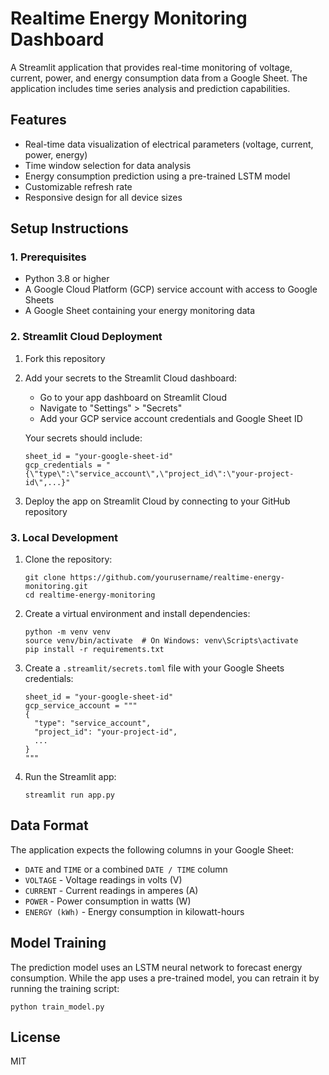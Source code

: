 # Realtime Energy Monitoring Dashboard

A Streamlit application that provides real-time monitoring of voltage, current, power, and energy consumption data from a Google Sheet. The application includes time series analysis and prediction capabilities.

## Features

- Real-time data visualization of electrical parameters (voltage, current, power, energy)
- Time window selection for data analysis
- Energy consumption prediction using a pre-trained LSTM model
- Customizable refresh rate
- Responsive design for all device sizes

## Setup Instructions

### 1. Prerequisites

- Python 3.8 or higher
- A Google Cloud Platform (GCP) service account with access to Google Sheets
- A Google Sheet containing your energy monitoring data

### 2. Streamlit Cloud Deployment

1. Fork this repository
2. Add your secrets to the Streamlit Cloud dashboard:
   - Go to your app dashboard on Streamlit Cloud
   - Navigate to "Settings" > "Secrets"
   - Add your GCP service account credentials and Google Sheet ID

   Your secrets should include:
   ```
   sheet_id = "your-google-sheet-id"
   gcp_credentials = "{\"type\":\"service_account\",\"project_id\":\"your-project-id\",...}"
   ```

3. Deploy the app on Streamlit Cloud by connecting to your GitHub repository

### 3. Local Development

1. Clone the repository:
   ```
   git clone https://github.com/yourusername/realtime-energy-monitoring.git
   cd realtime-energy-monitoring
   ```

2. Create a virtual environment and install dependencies:
   ```
   python -m venv venv
   source venv/bin/activate  # On Windows: venv\Scripts\activate
   pip install -r requirements.txt
   ```

3. Create a `.streamlit/secrets.toml` file with your Google Sheets credentials:
   ```
   sheet_id = "your-google-sheet-id"
   gcp_service_account = """
   {
     "type": "service_account",
     "project_id": "your-project-id",
     ...
   }
   """
   ```

4. Run the Streamlit app:
   ```
   streamlit run app.py
   ```

## Data Format

The application expects the following columns in your Google Sheet:
- `DATE` and `TIME` or a combined `DATE / TIME` column
- `VOLTAGE` - Voltage readings in volts (V)
- `CURRENT` - Current readings in amperes (A)
- `POWER` - Power consumption in watts (W)
- `ENERGY (kWh)` - Energy consumption in kilowatt-hours

## Model Training

The prediction model uses an LSTM neural network to forecast energy consumption. While the app uses a pre-trained model, you can retrain it by running the training script:

```
python train_model.py
```

## License

MIT

